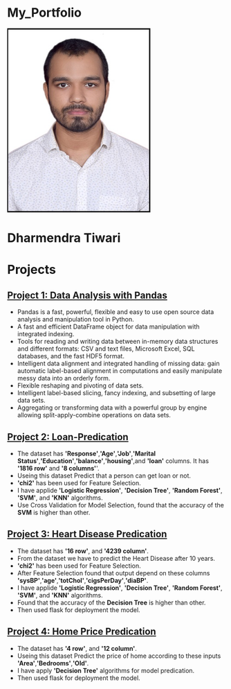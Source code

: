 # My_Portfolio
![](Image/dhar.jpg)
# Dharmendra Tiwari
# Projects

## [**Project 1: Data Analysis with Pandas**](https://github.com/Madhu2511995/Pandas-Library)

  * Pandas is a fast, powerful, flexible and easy to use open source data analysis and manipulation tool in Python.
  * A fast and efficient DataFrame object for data manipulation with integrated indexing.
  * Tools for reading and writing data between in-memory data structures and different formats: CSV and text files, Microsoft Excel, SQL databases, and the fast HDF5 format.
  * Intelligent data alignment and integrated handling of missing data: gain automatic label-based alignment in computations and easily manipulate messy data into an orderly form.
  * Flexible reshaping and pivoting of data sets.
  * Intelligent label-based slicing, fancy indexing, and subsetting of large data sets.
  * Aggregating or transforming data with a powerful group by engine allowing split-apply-combine operations on data sets.
   
   
   
   
   
## [**Project 2: Loan-Predication**](https://github.com/Madhu2511995/Loan-Predication)   
   
  * The dataset has **'Response'**,**'Age'**,**'Job'**,**'Marital Status'**,**'Education'**,**'balance'**,**'housing'**,and **'loan'** columns. It has **'1816 row'** and **'8 columns'**'. 
  * Useing this dataset Predict that a person can get loan or not.
  * **'chi2'** has been used for Feature Selection.
  * I have applide **'Logistic Regression'**, **'Decision Tree'**, **'Random Forest'**, **'SVM'**, and **'KNN'** algorithms.
  * Use Cross Validation for Model Selection, found that the accuracy of the **SVM** is higher than other.
   

## [**Project 3: Heart Disease Predication**](https://github.com/Madhu2511995/Heart-Disease)

* The dataset has **'16 row'**, and **'4239 column'**.
* From the dataset we have to predict the Heart Disease after 10 years.
* **'chi2'** has been used for Feature Selection.
* After Feature Selection found that output depend on these columns **'sysBP'**,**'age'**,**'totChol'**,**'cigsPerDay'**,**'diaBP'**.
* I have applide **'Logistic Regression'**, **'Decision Tree'**, **'Random Forest'**, **'SVM'**, and **'KNN'** algorithms.
* Found that the accuracy of the **Decision Tree** is higher than other.
* Then used flask for deployment the model.

## [**Project 4: Home Price Predication**](https://github.com/Madhu2511995/Home-Price-Predication)

* The dataset has **'4 row'**, and **'12 column'**.
* Useing this dataset Predict the price of home according to these inputs **'Area'**,**'Bedrooms'**,**'Old'**.
* I have apply **'Decision Tree'** algorithms for model predication.
* Then used flask for deployment the model.


